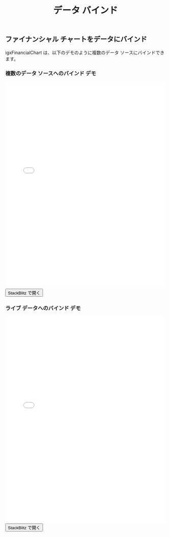 ﻿---
title: データ バインド
_description: Ignite UI for Angular Financial Chart コンポーネントは、財務データを表示するタッチ対応、高いパフォーマンス、軽量なチャート コントロールです。
_keywords: Ignite UI for Angular, データ ビジュアライゼーション, UI コントロール, Angular ウィジェット, web ウィジェット, UI ウィジェット, Angular, ネイティブ Angular コンポーネント スィート, ネイティブ Angular コントロール, ネイティブ Angular コンポーネント ライブラリ, Angular Chart コンポーネント, Angular Financial Chart コンポーネント, Angular Chart コントロール, Angular Financial Chart コントロール
_language: ja
---
## ファイナンシャル チャートをデータにバインド

igxFinancialChart は、以下のデモのように複数のデータ ソースにバインドできます。

<div class="divider"></div>

### 複数のデータ ソースへのバインド デモ

<div class="sample-container" style="height: 650px">
    <iframe id="financial-chart-multiple-data-iframe" src='{environment:demosBaseUrl}/financial-chart-binding-to-multiple-data-sources' width="100%" height="100%" seamless frameBorder="0" onload="onSampleIframeContentLoaded(this);"></iframe>
</div>
<div>
    <button data-localize="stackblitz" class="stackblitz-btn" data-iframe-id="financial-chart-multiple-data-iframe" data-demos-base-url="{environment:demosBaseUrl}">StackBlitz で開く
    </button>
</div>

<div class="divider--half"></div>

### ライブ データへのバインド デモ

<div class="sample-container" style="height: 650px">
    <iframe id="financial-chart-binding-to-live-data-iframe" src='{environment:demosBaseUrl}/financial-chart-binding-to-live-data' width="100%" height="100%" seamless frameBorder="0" onload="onSampleIframeContentLoaded(this);"></iframe>
</div>
<div>
    <button data-localize="stackblitz" class="stackblitz-btn"   data-iframe-id="financial-chart-binding-to-live-data-iframe" data-demos-base-url="{environment:demosBaseUrl}">StackBlitz で開く
    </button>
</div>
